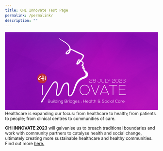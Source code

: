 ```yaml
---
title: CHI Innovate Test Page
permalink: /permalink/
description: ""
---
```

![](/images/Website_Right.png)
Healthcare is expanding our focus: from healthcare to health; from patients to people; from clinical centres to communities of care.

**CHI INNOVATE 2023** will galvanise us to breach traditional boundaries and work with community partners to catalyse health and social change, ultimately creating more sustainable healthcare and healthy communities. Find out more <a href="https://chiinnovate2023.klobbi.com/">here.</a>
